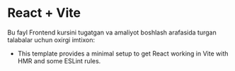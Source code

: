 # React + Vite

Bu fayl Frontend kursini tugatgan va amaliyot boshlash arafasida turgan talabalar uchun oxirgi imtixon:
- This template provides a minimal setup to get React working in Vite with HMR and some ESLint rules.

